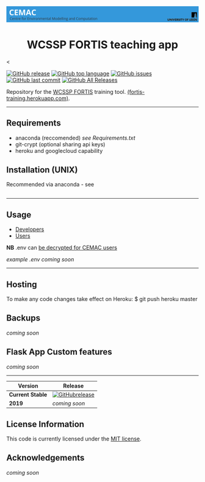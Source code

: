 <div align="center">
<a href="https://www.cemac.leeds.ac.uk/">
  <img src="https://github.com/cemac/cemac_generic/blob/master/Images/cemac.png"></a>
  <br>
</div>

 <h1> <center> WCSSP FORTIS teaching app </center> </h1>
<
 
[![GitHub release](https://img.shields.io/github/release/cemac/WCSSP-FORTIS.svg)](https://github.com/cemac/WCSSP-FORTIS/releases) [![GitHub top language](https://img.shields.io/github/languages/top/cemac/WCSSP-FORTIS.svg)](https://github.com/cemac/WCSSP-FORTIS) [![GitHub issues](https://img.shields.io/github/issues/cemac/WCSSP-FORTIS.svg)](https://github.com/cemac/WCSSP-FORTIS/issues) [![GitHub last commit](https://img.shields.io/github/last-commit/cemac/WCSSP-FORTIS.svg)](https://github.com/cemac/WCSSP-FORTIS/commits/master) [![GitHub All Releases](https://img.shields.io/github/downloads/cemac/WCSSP-FORTIS/total.svg)](https://github.com/cemac/WCSSP-FORTIS/releases)


Repository for the [WCSSP FORTIS](https://www.metoffice.gov.uk/research/collaboration/newton/wcssp-se-asia/wp3) training tool. [(fortis-training.herokuapp.com)](http://fortis-training.herokuapp.com).

<hr>

## Requirements

* anaconda (reccomended) *see Requirements.txt*
* git-crypt (optional sharing api keys)
* heroku and googlecloud capability

## Installation (UNIX)

Recommended via anaconda - see

```
```


<hr>

## Usage


* [Developers](https://github.com/cemac/WCSSP-FORTIS/wiki/Developers-Guide)
* [Users](https://github.com/cemac/WCSSP-FORTIS/wiki/User-Guide)


**NB** .env can [be decrypted for CEMAC users](https://github.com/cemac/cemac_generic/wiki/Sensitive-information/)

*example .env coming soon*

<hr>

## Hosting

To make any code changes take effect on Heroku:
$ git push heroku master

## Backups

_coming soon_

## Flask App Custom features

_coming soon_

<hr>

<!--- release table --->
|  Version            | Release          |
|---------------------|------------------|
| **Current Stable**  | [![GitHubrelease](https://img.shields.io/badge/release-v.1.0-blue.svg)](https://github.com/cemac/WCSSP-FORTIS/releases/tag/1.0)|
| **2019**            | *coming soon*    |
<!--- table --->
## License Information

This code is currently licensed under the [MIT license](https://choosealicense.com/licenses/mit/).

## Acknowledgements

_coming soon_
